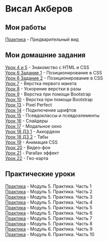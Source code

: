 
# Висал Акберов


## Мои работы
[Практика](https://studvis2010.github.io/uanfen/src/ "Описание") - Предварительный вид  

## Мои домашние задания

[Урок 4 и 5](https://studvis2010.github.io/lesson_4_5/src/ "Описание") - Знакомство с HTML и CSS  
[Урок 6 Задание 1](https://studvis2010.github.io/lesson_6/src/ "Описание") - Позиционирование в CSS  
[Урок 6 Задание 2](https://studvis2010.github.io/lesson_6.1/src/ "Описание") - Позиционирование в CSS  
[Урок 7](https://studvis2010.github.io/lesson_7/src/ "Описание") - Верстка первого макета  
[Урок 8](https://studvis2010.github.io/lesson_8/src/ "Описание") - Ускорение верстки в разы  
[Урок 9](https://studvis2010.github.io/lesson_9/src/ "Описание") - Верстка при помощи Bootstrap  
[Урок 10](https://studvis2010.github.io/lesson_10/src/ "Описание") - Верстка при помощи Bootstrap  
[Урок 13](https://studvis2010.github.io/lesson_13/src/ "Описание") - Pixel Perfect  
[Урок 14](https://studvis2010.github.io/lesson_14/src/ "Описание") - Подключение шрифтов  
[Урок 15](https://studvis2010.github.io/lesson_15/src/ "Описание") - Псевдоклассы и псевдоэлементы  
[Урок 16](https://studvis2010.github.io/lesson_16/src/ "Описание") - Слайдеры  
[Урок 17](https://studvis2010.github.io/lessons_17/src/ "Описание") - Модальное окно  
[Урок 18 ДЗ 1](https://studvis2010.github.io/lesson_18_1/src/ "Описание") - Аккордеон  
[Урок 18 ДЗ 2](https://studvis2010.github.io/lesson_18_2/src/ "Описание") - Табы  
[Урок 19](https://studvis2010.github.io/lesson_19/src/ "Описание") - Анимация CSS    
[Урок 20](https://studvis2010.github.io/lesson_20/src/ "Описание") - Видео-фон  
[Урок 21](https://studvis2010.github.io/lesson_21/src/ "Описание") - Parallax эффект  
[Урок 22](https://studvis2010.github.io/lesson_22/src/ "Описание") - Гео-карта  




## Практические уроки  
[Практика](https://studvis2010.github.io/module_5_practice_1/src/ "Описание") - Модуль 5. Практика. Часть 1  
[Практика](https://studvis2010.github.io/m5_p2/src/ "Описание") - Модуль 5. Практика. Часть 2  
[Практика](https://studvis2010.github.io/m5_p3/src/ "Описание") - Модуль 5. Практика. Часть 3  
[Практика](https://studvis2010.github.io/m5_p4/src/ "Описание") - Модуль 5. Практика. Часть 4  
[Практика](https://studvis2010.github.io/m5_p5/src/ "Описание") - Модуль 5. Практика. Часть 5  
[Практика](https://studvis2010.github.io/m5_p6/src/ "Описание") - Модуль 5. Практика. Часть 6  
[Практика](https://studvis2010.github.io/m5_p7/src/ "Описание") - Модуль 5. Практика. Часть 7  
[Практика](https://studvis2010.github.io/m5_p8/src/ "Описание") - Модуль 5. Практика. Часть 8  
[Практика](https://studvis2010.github.io/m6_p9/src/ "Описание") - Модуль 6. Практика. Часть 9  
[Практика](https://studvis2010.github.io/m6_p10/src/ "Описание") - Модуль 6. Практика. Часть 10  

